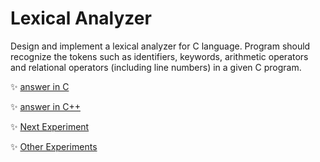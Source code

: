 # Lexical Analyzer
Design and implement a lexical analyzer for C language. Program should recognize the tokens such as identifiers, keywords, arithmetic operators and relational operators (including line numbers) in a given C program.

	
:sparkles: [answer in C](answer.c)

:sparkles: [answer in C++](answer.cpp)

:sparkles: [Next Experiment](../exp2/Question.md)

:sparkles: [Other Experiments](/README.md)